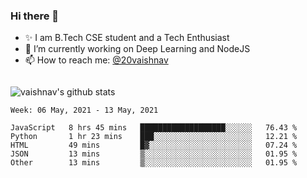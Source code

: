 ### Hi there 👋

<!--
**vaishnav-197/vaishnav-197** is a ✨ _special_ ✨ repository because its `README.md` (this file) appears on your GitHub profile.

Here are some ideas to get you started:
-->

- ✨ I am B.Tech CSE student and a Tech Enthusiast
- 🔭 I’m currently working on Deep Learning and NodeJS
- 📫 How to reach me: [@20vaishnav](https://twitter.com/20vaishnav)


<img src="https://github.com/vaishnav-197/vaishnav-197/blob/main/images/stat.svg" alt=""/>


![vaishnav's github stats](https://github-readme-stats.vercel.app/api?username=vaishnav-197&show_icons=true&theme=dark&count_private=true)



<!--START_SECTION:waka-->
```text
Week: 06 May, 2021 - 13 May, 2021

JavaScript   8 hrs 45 mins   ███████████████████░░░░░░   76.43 % 
Python       1 hr 23 mins    ███░░░░░░░░░░░░░░░░░░░░░░   12.21 % 
HTML         49 mins         █▓░░░░░░░░░░░░░░░░░░░░░░░   07.24 % 
JSON         13 mins         ▒░░░░░░░░░░░░░░░░░░░░░░░░   01.95 % 
Other        13 mins         ▒░░░░░░░░░░░░░░░░░░░░░░░░   01.95 % 
```
<!--END_SECTION:waka-->
